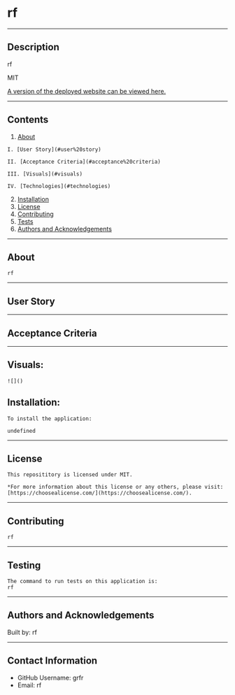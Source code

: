 
  
  # rf
 
  ---

  ## Description 

  rf

  MIT

  [A version of the deployed website can be viewed here.](rf)
  
  ---

  ## Contents
  1. [About](#about)

    I. [User Story](#user%20story)

    II. [Acceptance Criteria](#acceptance%20criteria)

    III. [Visuals](#visuals)

    IV. [Technologies](#technologies)

  2. [Installation](#installation)
  3. [License](#license)
  4. [Contributing](#contributing)
  5. [Tests](#tests)
  6. [Authors and Acknowledgements](#authors%20and%20acknowledgements)

  ---
  ## About

    rf

  ---

  ## User Story

  ---

  ## Acceptance Criteria 

  ---

  ## Visuals: 

    ![]()

  ## Installation: 
  
    To install the application: 
    
    undefined

  ---

  ## License 

    This reposititory is licensed under MIT. 

    *For more information about this license or any others, please visit: [https://choosealicense.com/](https://choosealicense.com/).

  ---

  ## Contributing 
  
    rf

  ---

  ## Testing 

    The command to run tests on this application is: 
    rf
 
  ---

  ## Authors and Acknowledgements

  Built by: rf

  ---

  ## Contact Information

  * GitHub Username: grfr
  * Email: rf
  
  